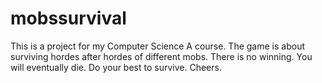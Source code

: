 # mobssurvival
This is a project for my Computer Science A course. The game is about surviving hordes after hordes of different mobs. There is no winning. You will eventually die. Do your best to survive. Cheers.
